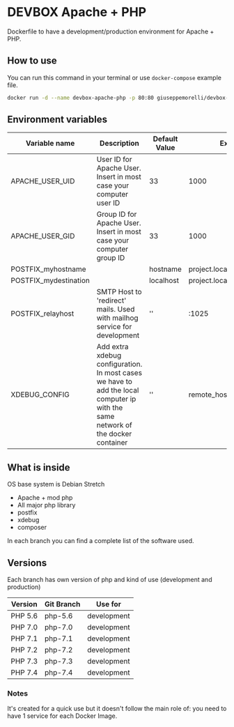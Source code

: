 # DEVBOX Apache + PHP

Dockerfile to have a development/production environment for Apache + PHP.



## How to use

You can run this command in your terminal or use `docker-compose` example file.

```bash
docker run -d --name devbox-apache-php -p 80:80 giuseppemorelli/devbox-apache-php:7.2 -v <your html project full path>:/var/www/html/
```



## Environment variables

| Variable name         | Description                                                  | Default Value | Example                  |
| --------------------- | ------------------------------------------------------------ | ------------- | ------------------------ |
| APACHE_USER_UID       | User ID for Apache User. Insert in most case your computer user ID | 33            | 1000                     |
| APACHE_USER_GID       | Group ID for Apache User. Insert in most case your computer group ID | 33            | 1000                     |
| POSTFIX_myhostname    |                                                              | hostname      | project.local            |
| POSTFIX_mydestination |                                                              | localhost     | project.local            |
| POSTFIX_relayhost     | SMTP Host to 'redirect' mails. Used with mailhog service for development | ''            | <mailhog-ip>:1025        |
| XDEBUG_CONFIG         | Add extra xdebug configuration.<br />In most cases we have to add the local computer ip with the same network of the docker container | ''            | remote_host=172.16.244.1 |



## What is inside

OS base system is Debian Stretch

- Apache + mod php
- All major php library
- postfix
- xdebug
- composer

In each branch you can find a complete list of the software used.



## Versions

Each branch has own version of php and kind of use (development and production)

| Version | Git Branch         | Use for     |
| ------- | ------------------ | ----------- |
| PHP 5.6 | php-5.6            | development |
| PHP 7.0 | php-7.0            | development |
| PHP 7.1 | php-7.1            | development |
| PHP 7.2 | php-7.2            | development |
| PHP 7.3 | php-7.3            | development |
| PHP 7.4 | php-7.4            | development |


### Notes

It's created for a quick use but it doesn't follow the main role of: you need to have 1 service for each Docker Image. 
